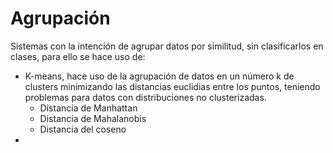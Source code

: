 # Agrupación
Sistemas con la intención de agrupar datos por similitud, sin clasificarlos en clases, para ello se hace uso de:
- K-means, hace uso de la agrupación de datos en un número k de clusters minimizando las distancias euclidias entre los puntos, teniendo problemas para datos con distribuciones no clusterizadas.
	- Distancia de Manhattan
	- Distancia de Mahalanobis
	- Distancia del coseno
- 